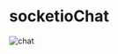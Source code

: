 # socketioChat
![chat](https://user-images.githubusercontent.com/27286322/65381237-7d463f80-dcc3-11e9-83df-6928d5ae435d.PNG)
